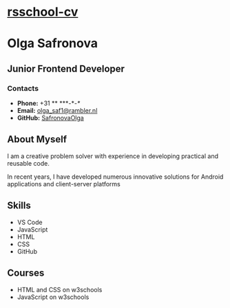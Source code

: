# **[rsschool-cv]()**

# **Olga Safronova**

## **Junior Frontend Developer**

### **Contacts**

- **Phone:** +31 \** \***-\**-\**
- **Email:** olga_saf1@rambler.nl
- **GitHub:** [SafronovaOlga](https://github.com/)

## **About Myself**

<p>I am a creative problem solver with experience in developing practical and reusable code. </p>
<p>In recent years, I have developed numerous innovative solutions for Android applications and client-server platforms</p>

## **Skills**

- VS Code
- JavaScript
- HTML
- CSS
- GitHub

## **Courses**

- HTML and CSS on w3schools
- JavaScript on w3schools
